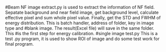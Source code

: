 #Beam NF image extract.py is used to extract the information of NF field. Sepatate background and near field image, get background level, calculate effective pixel and sum whole pixel value. Finally, get the STD and FWHM of energy distribution. This is batch handler, address of folder, key in image type and #blank image. The result(Excel file) will save in the same folder. This #is the first step for energy calibration.
#single image test.py  This is a test .py program, it is used to show ROI of image and do some test work for final program.
